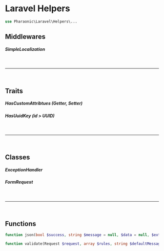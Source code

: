 # Laravel Helpers

```php
use Pharaonic\Laravel\Helpers\...
```

## Middlewares

##### SimpleLocalization

<br><hr><br>

## Traits

##### HasCustomAttribtues (Getter, Setter)

##### HasUuidKey (id > UUID)

<br><hr><br>

## Classes

##### ExceptionHandler

##### FormRequest

<br><hr><br>

## Functions

```php
function json(bool $success, string $message = null, $data = null, $extra = [], array $errors = null, $status = 200, array $headers = null, $options = 0)
```

```php
function validate(Request $request, array $rules, string $defaultMessage = null, array $messages = null, array $fields = null, bool $redirectToRoute = false, string $redirectTo = null, array $redirectParams = null)
```

